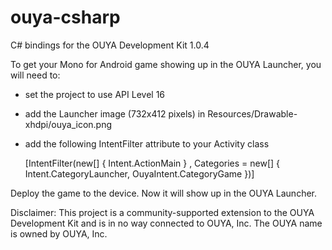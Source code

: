 ouya-csharp
===========

C# bindings for the OUYA Development Kit 1.0.4

To get your Mono for Android game showing up in the OUYA Launcher, you will need to:
- set the project to use API Level 16
- add the Launcher image (732x412 pixels) in Resources/Drawable-xhdpi/ouya_icon.png
- add the following IntentFilter attribute to your Activity class

    [IntentFilter(new[] { Intent.ActionMain }
        , Categories = new[] { Intent.CategoryLauncher, OuyaIntent.CategoryGame })]

Deploy the game to the device.  Now it will show up in the OUYA Launcher.


Disclaimer: This project is a community-supported extension to the OUYA Development Kit and is in no way connected to OUYA, Inc. The OUYA name is owned by OUYA, Inc.